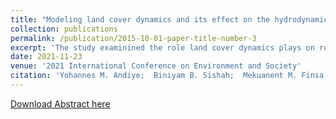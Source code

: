 ```yaml
---
title: "Modeling land cover dynamics and its effect on the hydrodynamics of Gilgel Gibe III hydropower development dam reservoir: an integrated model application to evaluate reservoir sedimentation rate and sediment distribution in the response to land cover changes. ( A preliminary work)"
collection: publications
permalink: /publication/2015-10-01-paper-title-number-3
excerpt: 'The study examinined the role land cover dynamics plays on reservoir sedimentation rate by coupling a distributed variable source area hydrological (SWAT-VSA) and a process-based hydrodynamic (Delft3D) model. The study area was Gilgel Gibe III hydropower development dam reservoir in southern Ethiopia. '
date: 2021-11-23
venue: '2021 International Conference on Environment and Society'
citation: 'Yohannes M. Andiye;  Biniyam B. Sishah;  Mekuanent M. Finsa;  Abdella K. Mo-hammed;  Anteneh Z. Abiy.  Modeling land cover dynamics and its effect on thehydrodynamics of gilgel gibe iii hydropower development dam reservoir:  an inte-grated  model  application  to  evaluate  reservoir  sedimentation  rate  and  sedimentdistribution in the response to land cover changes.(a preliminary work). 2021 International Conference on Environment and Society, Nov 22-23,Florida, USA.'
---
```


[Download Abstract here](https://www.researchgate.net/publication/356509615_Modeling_land_cover_dynamics_and_its_effect_on_the_hydrodynamics_of_Gilgel_Gibe_III_hydropower_development_dam_reservoir_an_integrated_model_application_to_evaluate_reservoir_sedimentation_rate_and_se)

